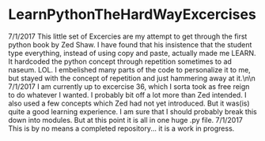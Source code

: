 # LearnPythonTheHardWayExcercises
7/1/2017
This little set of Excercies are my attempt to get through the first python book by Zed Shaw. I have found that his insistence that the student type everything, instead of using copy and paste, actually made me LEARN. It hardcoded the python concept through repetition sometimes to ad naseum. LOL. I embelished many parts of the code to personalize it to me, but stayed with the concept of repetition and just hammering away at it.\n\n
7/1/2017
I am currently up to excercise 36, which I sorta took as free reign to do whatever I wanted.  I probably bit off a lot more than Zed intended. I also used a few concepts which Zed had not yet introduced. But it was(is) quite a good learning experience.  I am sure that I should probably break this down into modules. But at this point it is all in one huge .py file.
7/1/2017
This is by no means a completed repository... it is a work in progress.
